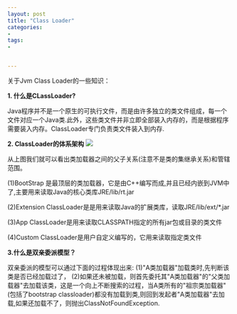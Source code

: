 ```yaml
---
layout: post
title: "Class Loader"
categories:
- 
tags:
- 


---
```

关于Jvm Class Loader的一些知识：

**1. 什么是CLassLoader?**

   Java程序并不是一个原生的可执行文件，而是由许多独立的类文件组成，每一个文件对应一个Java类.此外，这些类文件并非立即全部装入内存的，而是根据程序需要装入内存。ClassLoader专门负责类文件装入到内存.

**2. ClassLoader的体系架构**
![](https://zhuliuw.github.io/assets/images/cl.jpg)

从上图我们就可以看出类加载器之间的父子关系(注意不是类的集继承关系)和管辖范围。

(1)BootStrap 是最顶层的类加载器，它是由C++编写而成,并且已经内嵌到JVM中了,主要用来读取Java的核心类库JRE/lib/rt.jar

(2)Extension ClassLoader是是用来读取Java的扩展类库，读取JRE/lib/ext/*.jar

(3)App ClassLoader是用来读取CLASSPATH指定的所有jar包或目录的类文件

(4)Custom ClassLoader是用户自定义编写的，它用来读取指定类文件

**3.什么是双亲委派模型？**

双亲委派的模型可以通过下面的过程体现出来: 
(1)"A类加载器"加载类时,先判断该类是否已经加载过了， 
(2)如果还未被加载，则首先委托其"A类加载器"的"父类加载器"去加载该类，这是一个向上不断搜索的过程，当A类所有的"祖宗类加载器"(包括了bootstrap classloader)都没有加载到类,则回到发起者"A类加载器"去加载,如果还加载不了，则抛出ClassNotFoundException.
